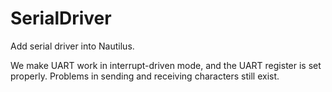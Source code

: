 # SerialDriver

Add serial driver into Nautilus.

We make UART work in interrupt-driven mode, and the UART register is set properly.
Problems in sending and receiving characters still exist.

